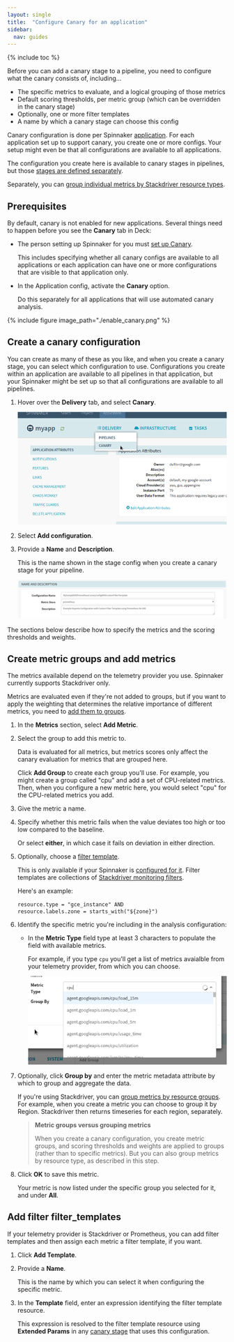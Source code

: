 ```yaml
---
layout: single
title:  "Configure Canary for an application"
sidebar:
  nav: guides
---
```


{% include toc %}

Before you can add a canary stage to a pipeline, you need to configure what the
canary consists of, including...

* The specific metrics to evaluate, and a logical grouping of those metrics
* Default scoring thresholds, per metric group (which can be overridden in the
canary stage)
* Optionally, one or more filter templates
* A name by which a canary stage can choose this config

Canary configuration is done per Spinnaker
[application](/concepts/#applications). For each
application set up to support canary, you create one or more configs. Your
setup might even be that all configurations are available to all
applications.

The configuration you create here is available to canary stages in pipelines,
but those [stages are defined separately](guides/user/canary/stage/).

<!---
TODO: figure out why this is done and how it's used
--->
Separately, you can [group individual metrics by Stackdriver
resource types](#group_the_metrics).

## Prerequisites

By default, canary is not enabled for new applications. Several things need to
happen before you see the __Canary__ tab in Deck:

* The person setting up Spinnaker for you must [set up Canary](/setup/canary/).

  This includes specifying whether all canary configs are available to all
  applications or each application can have one or more configurations that are
  visible to that application only.

* In the Application config, activate the __Canary__ option.

  Do this separately for all applications that will use automated canary
  analysis.

{%
 include
 figure
 image_path="./enable_canary.png"
%}

## Create a canary configuration

You can create as many of these as you like, and when you create a canary stage,
you can select which configuration to use. Configurations you create within an
application are available to all pipelines in that application, but your
Spinnaker might be set up so that all configurations are available to all
pipelines.

1. Hover over the __Delivery__ tab, and select __Canary__.

   ![Select __Canary__ from the __Delivery__ menu.](/guides/user/canary/config/delivery_menu_canary.png)
1. Select __Add configuration__.

1. Provide a __Name__ and __Description__.

   This is the name shown in the stage config when you create a canary stage for your
   pipeline.

   ![Canary config declaration](/guides/user/canary/config/canary_config_create.png)

The sections below describe how to specify the metrics and the scoring thresholds
and weights.

## Create metric groups and add metrics

The metrics available depend on the telemetry provider you use. Spinnaker
currently supports Stackdriver only.

Metrics are evaluated even if they're not added to groups, but if you want to
apply the weighting that determines the relative importance of different metrics,
you need to [add them to groups](#create-metric-groups-and-add-metrics).

1. In the __Metrics__ section, select __Add Metric__.

1. Select the group to add this metric to.

   Data is evaluated for all metrics, but metrics scores only affect the canary
   evaluation for metrics that are grouped here.

   Click __Add Group__ to create each group you'll use. For example, you might
   create a group called  "cpu" and add a set of CPU-related metrics. Then,
   when you configure a new metric here, you would select "cpu" for the
   CPU-related metrics you add.

1. Give the metric a name.

1. Specify whether this metric fails when the value deviates too high or too low
compared to the baseline.

   Or select __either__, in which case it fails on deviation in either direction.

1. Optionally, choose a [filter
template](/guides/user/canary/config/filter_templates/).

   This is only available  if your Spinnaker is [configured for it](). Filter
   templates are collections of [Stackdriver monitoring
   filters](https://cloud.google.com/monitoring/api/v3/filters).

   Here's an example:

   ```
   resource.type = "gce_instance" AND
   resource.labels.zone = starts_with("${zone}")
   ```

1. Identify the specific metric you're including in the analysis configuration:

   * In the __Metric Type__ field type at least 3 characters to populate the
   field with available metrics.

     For example, if you type `cpu` you'll get a list of metrics avaialble from
     your telemetry provider, from which you can choose.

     ![List of available metrics](/guides/user/canary/config/metric_type_list_cpu.png)

1. Optionally, click __Group by__ and enter the metric metadata attribute by
which to group and aggregate the data.

   If you're using Stackdriver, you can [group metrics by resource
   groups](https://cloud.google.com/monitoring/groups/). For example, when you
   create a metric you can choose to group it by Region. Stackdriver then
   returns timeseries for each region, separately.

   > __Metric groups versus grouping metrics__
   >
   > When you create a canary configuration, you create metric groups, and
   > scoring thresholds and weights are applied to groups (rather than to
   > specific metrics). But you can also group metrics by resource type, as
   > described in this step.

1. Click __OK__ to save this metric.

   Your metric is now listed under the specific group you selected for it, and
   under __All__.

## Add filter filter_templates

If your telemetry provider is Stackdriver or Prometheus, you can add filter
templates and then assign each metric a filter template, if you want.

1. Click __Add Template__.

1. Provide a __Name__.

   This is the name by which you can select it when configuring the specific
   metric.

1. In the __Template__ field, enter an expression identifying the filter
template resource.

   This expression is resolved to the filter template resource using __Extended
   Params__ in any [canary
   stage](/guides/user/canary/stage/#configure-the-canary-stage) that uses this
   configuration.
